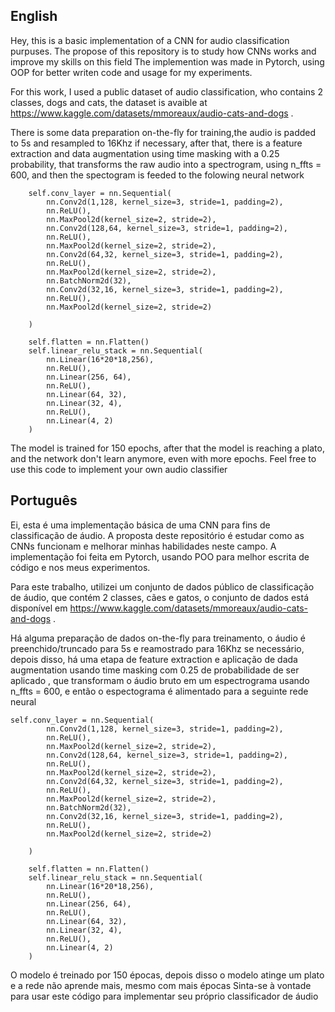 <h2>English</h2>

Hey, this is a basic implementation of a CNN for audio classification purpuses.
The propose of this repository is to study how CNNs works and improve my skills on this field
The implemention was made in Pytorch, using  OOP for better writen code and usage for my experiments.

For this work, I used a public dataset of audio classification, who contains 2 classes, dogs and cats, the dataset is avaible at https://www.kaggle.com/datasets/mmoreaux/audio-cats-and-dogs . 

There is some data preparation on-the-fly for training,the audio is padded to 5s  and resampled to 16Khz if necessary, after that, there is a feature extraction and data augmentation using time masking with a 0.25 probability, that transforms the raw audio into a spectrogram, using n_ffts = 600, and then the spectogram is feeded to the folowing neural network

        self.conv_layer = nn.Sequential(
            nn.Conv2d(1,128, kernel_size=3, stride=1, padding=2),
            nn.ReLU(),
            nn.MaxPool2d(kernel_size=2, stride=2),
            nn.Conv2d(128,64, kernel_size=3, stride=1, padding=2),
            nn.ReLU(),
            nn.MaxPool2d(kernel_size=2, stride=2),
            nn.Conv2d(64,32, kernel_size=3, stride=1, padding=2),
            nn.ReLU(),
            nn.MaxPool2d(kernel_size=2, stride=2),
            nn.BatchNorm2d(32),
            nn.Conv2d(32,16, kernel_size=3, stride=1, padding=2),
            nn.ReLU(),
            nn.MaxPool2d(kernel_size=2, stride=2)

        )
        
        self.flatten = nn.Flatten()
        self.linear_relu_stack = nn.Sequential(
            nn.Linear(16*20*18,256),
            nn.ReLU(),
            nn.Linear(256, 64),
            nn.ReLU(),
            nn.Linear(64, 32),
            nn.Linear(32, 4),
            nn.ReLU(),
            nn.Linear(4, 2)
        )


The model is trained for 150 epochs, after that the model is reaching a plato, and the network don't learn anymore, even with more epochs.
Feel free to use this code to implement your own audio classifier  

<h2>Português</h2>

Ei, esta é uma implementação básica de uma CNN para fins de classificação de áudio. A proposta deste repositório é estudar como as CNNs funcionam e melhorar minhas habilidades neste campo. A implementação foi feita em Pytorch, usando POO para melhor escrita de código e nos meus experimentos.

Para este trabalho, utilizei um conjunto de dados público de classificação de áudio, que contém 2 classes, cães e gatos, o conjunto de dados está disponível em https://www.kaggle.com/datasets/mmoreaux/audio-cats-and-dogs .

Há alguma preparação de dados on-the-fly para treinamento, o áudio é preenchido/truncado para 5s e reamostrado para 16Khz se necessário, depois disso, há uma etapa de feature extraction e aplicação de dada augmentation usando time masking com 0.25 de probabilidade de ser aplicado , que transformam o áudio bruto em um espectrograma usando n_ffts = 600, e então o espectograma é alimentado para a seguinte rede neural

    self.conv_layer = nn.Sequential(
            nn.Conv2d(1,128, kernel_size=3, stride=1, padding=2),
            nn.ReLU(),
            nn.MaxPool2d(kernel_size=2, stride=2),
            nn.Conv2d(128,64, kernel_size=3, stride=1, padding=2),
            nn.ReLU(),
            nn.MaxPool2d(kernel_size=2, stride=2),
            nn.Conv2d(64,32, kernel_size=3, stride=1, padding=2),
            nn.ReLU(),
            nn.MaxPool2d(kernel_size=2, stride=2),
            nn.BatchNorm2d(32),
            nn.Conv2d(32,16, kernel_size=3, stride=1, padding=2),
            nn.ReLU(),
            nn.MaxPool2d(kernel_size=2, stride=2)

        )
        
        self.flatten = nn.Flatten()
        self.linear_relu_stack = nn.Sequential(
            nn.Linear(16*20*18,256),
            nn.ReLU(),
            nn.Linear(256, 64),
            nn.ReLU(),
            nn.Linear(64, 32),
            nn.Linear(32, 4),
            nn.ReLU(),
            nn.Linear(4, 2)
        )


O modelo é treinado por 150 épocas, depois disso o modelo atinge um plato e a rede não aprende mais, mesmo com mais épocas Sinta-se à vontade para usar este código para implementar seu próprio classificador de áudio

